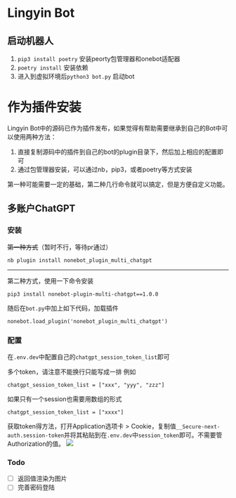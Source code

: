 # Lingyin Bot

## 启动机器人

1.  `pip3 install poetry` 安装peorty包管理器和onebot适配器
2.  `poetry install` 安装依赖
3.  进入到虚拟环境后`python3 bot.py` 启动bot
<!-- 3.  `source venv/bin/activate && python3 bot.py` 启动bot -->

# 作为插件安装

Lingyin Bot中的源码已作为插件发布，如果觉得有帮助需要继承到自己的Bot中可以使用两种方法：

1.  直接复制源码中的插件到自己的bot的plugin目录下，然后加上相应的配置即可
2.  通过包管理器安装，可以通过nb，pip3，或者poetry等方式安装

第一种可能需要一定的基础，第二种几行命令就可以搞定，但是方便自定义功能。

## 多账户ChatGPT

### 安装

~~第一种方式~~（暂时不行，等待pr通过）

```
nb plugin install nonebot_plugin_multi_chatgpt
```

------

第二种方式，使用一下命令安装

```
pip3 install nonebot-plugin-multi-chatgpt==1.0.0
```

随后在`bot.py`中加上如下代码，加载插件

```
nonebot.load_plugin('nonebot_plugin_multi_chatgpt')
```

### 配置

在`.env.dev`中配置自己的`chatgpt_session_token_list`即可

多个token，请注意不能换行只能写成一排 例如 

```
chatgpt_session_token_list = ["xxx", "yyy", "zzz"]
```

如果只有一个session也需要用数组的形式 

```
chatgpt_session_token_list = ["xxxx"]
```

获取token得方法，打开Application选项卡 > Cookie，复制值`__Secure-next-auth.session-token`并将其粘贴到在`.env.dev`中`session_token`即可。不需要管Authorization的值。
![](https://chrisyy-images.oss-cn-chengdu.aliyuncs.com/img/image-20221205094326498.png)

### Todo

- [ ] 返回值渲染为图片
- [ ] 完善密码登陆

